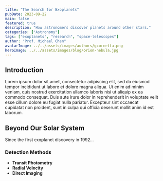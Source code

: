 ```yaml
---
title: "The Search for Exoplanets"
pubDate: 2023-09-22
main: false
featured: true
description: "How astronomers discover planets around other stars."
categories: ["Astronomy"]
tags: ["exoplanets", "research", "space-telescopes"]
author: "Prof. Michael Chen"
avatarImage: ../../assets/images/authors/gcornetta.png
heroImage: ../../assets/images/blog/orion-nebula.jpg
---
```


## Introduction

Lorem ipsum dolor sit amet, consectetur adipiscing elit, sed do eiusmod tempor incididunt ut labore et dolore magna aliqua. Ut enim ad minim veniam, quis nostrud exercitation ullamco laboris nisi ut aliquip ex ea commodo consequat. Duis aute irure dolor in reprehenderit in voluptate velit esse cillum dolore eu fugiat nulla pariatur. Excepteur sint occaecat cupidatat non proident, sunt in culpa qui officia deserunt mollit anim id est laborum.

## Beyond Our Solar System

Since the first exoplanet discovery in 1992...

### Detection Methods

- **Transit Photometry**
- **Radial Velocity**
- **Direct Imaging**


